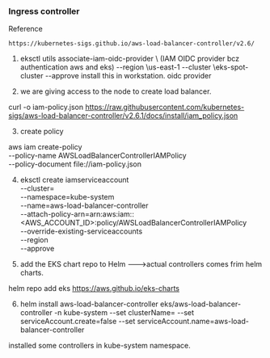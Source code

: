 ### Ingress controller

Reference
```
https://kubernetes-sigs.github.io/aws-load-balancer-controller/v2.6/
```

1. eksctl utils associate-iam-oidc-provider \  (IAM OIDC provider bcz authentication aws and eks)
    --region <region-code> \us-east-1
    --cluster <your-cluster-name> \eks-spot-cluster
    --approve
   install this in workstation. oidc provider

2. we are giving access to the node to create load balancer.

curl -o iam-policy.json https://raw.githubusercontent.com/kubernetes-sigs/aws-load-balancer-controller/v2.6.1/docs/install/iam_policy.json

3. create policy

aws iam create-policy \
    --policy-name AWSLoadBalancerControllerIAMPolicy \
    --policy-document file://iam-policy.json

4. eksctl create iamserviceaccount \
--cluster=<cluster-name> \
--namespace=kube-system \
--name=aws-load-balancer-controller \
--attach-policy-arn=arn:aws:iam::<AWS_ACCOUNT_ID>:policy/AWSLoadBalancerControllerIAMPolicy \
--override-existing-serviceaccounts \
--region <region-code> \
--approve

5. add the EKS chart repo to Helm  --->actual controllers comes frim helm charts.

helm repo add eks https://aws.github.io/eks-charts

6. helm install aws-load-balancer-controller eks/aws-load-balancer-controller -n kube-system --set clusterName=<cluster-name> --set serviceAccount.create=false --set serviceAccount.name=aws-load-balancer-controller


installed some controllers in kube-system namespace.
